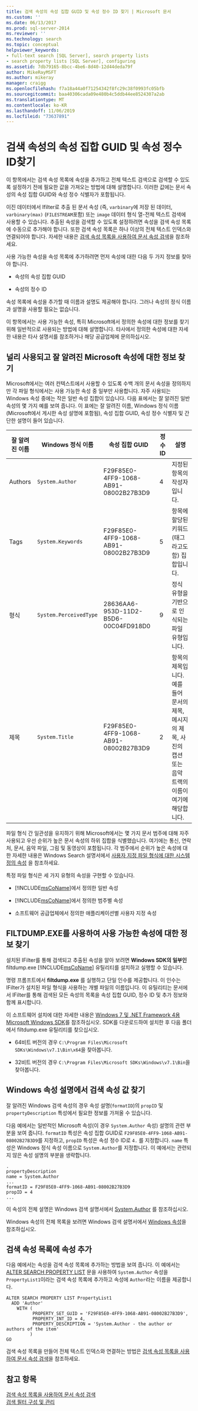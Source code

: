```yaml
---
title: 검색 속성의 속성 집합 GUID 및 속성 정수 ID 찾기 | Microsoft 문서
ms.custom: ''
ms.date: 06/13/2017
ms.prod: sql-server-2014
ms.reviewer: ''
ms.technology: search
ms.topic: conceptual
helpviewer_keywords:
- full-text search [SQL Server], search property lists
- search property lists [SQL Server], configuring
ms.assetid: 7db79165-8bcc-4be6-8d40-12d44deda79f
author: MikeRayMSFT
ms.author: mikeray
manager: craigg
ms.openlocfilehash: f7a18a44a0f71254342f8fc29c38f0993fc05bfb
ms.sourcegitcommit: baa40306cada09e480b4c5ddb44ee8524307a2ab
ms.translationtype: MT
ms.contentlocale: ko-KR
ms.lasthandoff: 11/06/2019
ms.locfileid: "73637891"
---
```

# <a name="find-property-set-guids-and-property-integer-ids-for-search-properties"></a>검색 속성의 속성 집합 GUID 및 속성 정수 ID찾기
  이 항목에서는 검색 속성 목록에 속성을 추가하고 전체 텍스트 검색으로 검색할 수 있도록 설정하기 전에 필요한 값을 가져오는 방법에 대해 설명합니다. 이러한 값에는 문서 속성의 속성 집합 GUID와 속성 정수 식별자가 포함됩니다.  
  
 이진 데이터에서 Ifilter로 추출 된 문서 속성 (즉, `varbinary`에 저장 된 데이터, `varbinary(max)` (`FILESTREAM`포함) 또는 `image` 데이터 형식 열-전체 텍스트 검색에 사용할 수 있습니다. 추출된 속성을 검색할 수 있도록 설정하려면 속성을 검색 속성 목록에 수동으로 추가해야 합니다. 또한 검색 속성 목록은 하나 이상의 전체 텍스트 인덱스와 연결되어야 합니다. 자세한 내용은 [검색 속성 목록을 사용하여 문서 속성 검색](search-document-properties-with-search-property-lists.md)을 참조하세요.  
  
 사용 가능한 속성을 속성 목록에 추가하려면 먼저 속성에 대한 다음 두 가지 정보를 찾아야 합니다.  
  
-   속성의 속성 집합 GUID  
  
-   속성의 정수 ID  
  
 속성 목록에 속성을 추가할 때 이름과 설명도 제공해야 합니다. 그러나 속성의 정식 이름과 설명을 사용할 필요는 없습니다.  
  
 이 항목에서는 사용 가능한 속성, 특히 Microsoft에서 정의한 속성에 대한 정보를 찾기 위해 일반적으로 사용되는 방법에 대해 설명합니다. 타사에서 정의한 속성에 대한 자세한 내용은 타사 설명서를 참조하거나 해당 공급업체에 문의하십시오.  
  
##  <a name="wellknown"></a> 널리 사용되고 잘 알려진 Microsoft 속성에 대한 정보 찾기  
 Microsoft에서는 여러 컨텍스트에서 사용할 수 있도록 수백 개의 문서 속성을 정의하지만 각 파일 형식에서는 사용 가능한 속성 중 일부만 사용합니다. 자주 사용되는 Windows 속성 중에는 작은 일반 속성 집합이 있습니다. 다음 표에서는 잘 알려진 일반 속성의 몇 가지 예를 보여 줍니다. 이 표에는 잘 알려진 이름, Windows 정식 이름(Microsoft에서 게시한 속성 설명에 포함됨), 속성 집합 GUID, 속성 정수 식별자 및 간단한 설명이 들어 있습니다.  
  
|잘 알려진 이름|Windows 정식 이름|속성 집합 GUID|정수 ID|설명|  
|----------------------|----------------------------|-----------------------|----------------|-----------------|  
|Authors|`System.Author`|F29F85E0-4FF9-1068-AB91-08002B27B3D9|4|지정된 항목의 작성자입니다.|  
|Tags|`System.Keywords`|F29F85E0-4FF9-1068-AB91-08002B27B3D9|5|항목에 할당된 키워드(태그라고도 함) 집합입니다.|  
|형식|`System.PerceivedType`|28636AA6-953D-11D2-B5D6-00C04FD918D0|9|정식 유형을 기반으로 인식되는 파일 유형입니다.|  
|제목|`System.Title`|F29F85E0-4FF9-1068-AB91-08002B27B3D9|2|항목의 제목입니다. 예를 들어 문서의 제목, 메시지의 제목, 사진의 캡션 또는 음악 트랙의 이름이 여기에 해당합니다.|  
  
 파일 형식 간 일관성을 유지하기 위해 Microsoft에서는 몇 가지 문서 범주에 대해 자주 사용되고 우선 순위가 높은 문서 속성의 하위 집합을 식별했습니다. 여기에는 통신, 연락처, 문서, 음악 파일, 그림 및 동영상이 포함됩니다. 각 범주에서 순위가 높은 속성에 대한 자세한 내용은 Windows Search 설명서에서 [사용자 지정 파일 형식에 대한 시스템 정의 속성](https://go.microsoft.com/fwlink/?LinkId=144336) 을 참조하세요.  
  
 특정 파일 형식은 세 가지 유형의 속성을 구현할 수 있습니다.  
  
-   [!INCLUDE[msCoName](../../includes/msconame-md.md)]에서 정의한 일반 속성  
  
-   [!INCLUDE[msCoName](../../includes/msconame-md.md)]에서 정의한 범주별 속성  
  
-   소프트웨어 공급업체에서 정의한 애플리케이션별 사용자 지정 속성  
  
##  <a name="filtdump"></a> FILTDUMP.EXE를 사용하여 사용 가능한 속성에 대한 정보 찾기  
 설치된 IFilter를 통해 검색되고 추출된 속성을 알아 보려면 **Windows SDK의 일부인** filtdump.exe [!INCLUDE[msCoName](../../includes/msconame-md.md)] 유틸리티를 설치하고 실행할 수 있습니다.  
  
 명령 프롬프트에서 **filtdump.exe** 를 실행하고 단일 인수를 제공합니다. 이 인수는 IFilter가 설치된 파일 형식을 사용하는 개별 파일의 이름입니다. 이 유틸리티는 문서에서 IFilter를 통해 검색된 모든 속성의 목록을 속성 집합 GUID, 정수 ID 및 추가 정보와 함께 표시합니다.  
  
 이 소프트웨어 설치에 대한 자세한 내용은 [Windows 7 및 .NET Framework 4용 Microsoft Windows SDK](https://www.microsoft.com/download/details.aspx?id=8279)를 참조하십시오. SDK를 다운로드하여 설치한 후 다음 폴더에서 filtdump.exe 유틸리티를 찾으십시오.  
  
-   64비트 버전의 경우 `C:\Program Files\Microsoft SDKs\Windows\v7.1\Bin\x64`을 찾아봅니다.  
  
-   32비트 버전의 경우 `C:\Program Files\Microsoft SDKs\Windows\v7.1\Bin`을 찾아봅니다.  
  
##  <a name="propdesc"></a> Windows 속성 설명에서 검색 속성 값 찾기  
 잘 알려진 Windows 검색 속성의 경우 속성 설명(`formatID`)의 `propID` 및 `propertyDescription` 특성에서 필요한 정보를 가져올 수 있습니다.  
  
 다음 예에서는 일반적인 Microsoft 속성(이 경우 `System.Author` 속성) 설명의 관련 부분을 보여 줍니다. `formatID` 특성은 속성 집합 GUID로 `F29F85E0-4FF9-1068-AB91-08002B27B3D9`를 지정하고, `propID` 특성은 속성 정수 ID로 `4.` 를 지정합니다. `name` 특성은 Windows 정식 속성 이름으로 `System.Author`를 지정합니다. 이 예에서는 관련되지 않은 속성 설명의 부분을 생략합니다.  
  
```  
.  
propertyDescription  
name = System.Author  
...  
formatID = F29F85E0-4FF9-1068-AB91-08002B27B3D9  
propID = 4  
...  
```  
  
 이 속성의 전체 설명은 Windows 검색 설명서에서 [System.Author](https://go.microsoft.com/fwlink/?LinkId=144337) 를 참조하십시오.  
  
 Windows 속성의 전체 목록을 보려면 Windows 검색 설명서에서 [Windows 속성](https://go.microsoft.com/fwlink/?LinkId=215013)을 참조하십시오.  
  
##  <a name="examples"></a> 검색 속성 목록에 속성 추가  
 다음 예에서는 속성을 검색 속성 목록에 추가하는 방법을 보여 줍니다. 이 예에서는 [ALTER SEARCH PROPERTY LIST](/sql/t-sql/statements/alter-search-property-list-transact-sql) 문을 사용하여 `System.Author` 속성을 `PropertyList1`이라는 검색 속성 목록에 추가하고 속성에 `Author`라는 이름을 제공합니다.  
  
```  
ALTER SEARCH PROPERTY LIST PropertyList1   
  ADD 'Author'  
    WITH (  
          PROPERTY_SET_GUID = 'F29F85E0-4FF9-1068-AB91-08002B27B3D9',  
          PROPERTY_INT_ID = 4,   
          PROPERTY_DESCRIPTION = 'System.Author - the author or authors of the item'   
         )  
GO  
```  
  
 검색 속성 목록을 만들어 전체 텍스트 인덱스와 연결하는 방법은 [검색 속성 목록을 사용하여 문서 속성 검색](search-document-properties-with-search-property-lists.md)을 참조하세요.  
  
## <a name="see-also"></a>참고 항목  
 [검색 속성 목록을 사용하여 문서 속성 검색](search-document-properties-with-search-property-lists.md)   
 [검색 필터 구성 및 관리](configure-and-manage-filters-for-search.md)  
  
  
